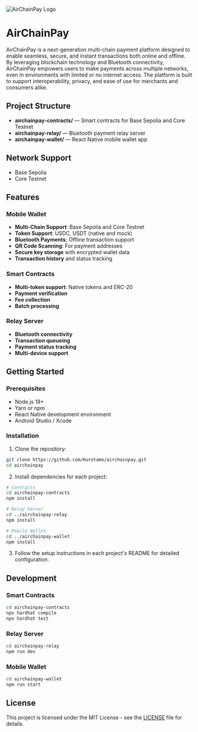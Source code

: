 ![AirChainPay Logo](https://rose-imaginative-lion-87.mypinata.cloud/ipfs/bafybeiaer2oyqh5qpkmtuewgqcbaxjjvrleblkisor37nkib3nhesgency)

# AirChainPay

AirChainPay is a next-generation multi-chain payment platform designed to enable seamless, secure, and instant transactions both online and offline. By leveraging blockchain technology and Bluetooth connectivity, AirChainPay empowers users to make payments across multiple networks, even in environments with limited or no internet access. The platform is built to support interoperability, privacy, and ease of use for merchants and consumers alike.

## Project Structure

- **airchainpay-contracts/** — Smart contracts for Base Sepolia and Core Testnet
- **airchainpay-relay/** — Bluetooth payment relay server
- **airchainpay-wallet/** — React Native mobile wallet app

## Network Support

- Base Sepolia
- Core Testnet

## Features

### Mobile Wallet
- **Multi-Chain Support**: Base Sepolia and Core Testnet
- **Token Support**: USDC, USDT (native and mock)
- **Bluetooth Payments**: Offline transaction support
- **QR Code Scanning**: For payment addresses
- **Secure key storage** with encrypted wallet data
- **Transaction history** and status tracking

### Smart Contracts
- **Multi-token support**: Native tokens and ERC-20
- **Payment verification**
- **Fee collection**
- **Batch processing**

### Relay Server
- **Bluetooth connectivity**
- **Transaction queueing**
- **Payment status tracking**
- **Multi-device support**

## Getting Started

### Prerequisites
- Node.js 18+
- Yarn or npm
- React Native development environment
- Android Studio / Xcode

### Installation

1. Clone the repository:
```bash
git clone https://github.com/Hurotamo/airchainpay.git
cd airchainpay
```

2. Install dependencies for each project:
```bash
# Contracts
cd airchainpay-contracts
npm install

# Relay Server
cd ../airchainpay-relay
npm install

# Mobile Wallet
cd ../airchainpay-wallet
npm install
```

3. Follow the setup instructions in each project's README for detailed configuration.

## Development

### Smart Contracts
```bash
cd airchainpay-contracts
npx hardhat compile
npx hardhat test
```

### Relay Server
```bash
cd airchainpay-relay
npm run dev
```

### Mobile Wallet
```bash
cd airchainpay-wallet
npm run start
```

## License

This project is licensed under the MIT License - see the [LICENSE](LICENSE) file for details. 
